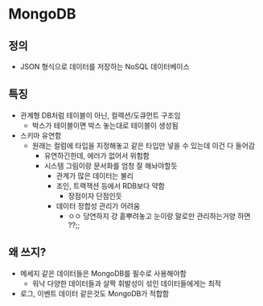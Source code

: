 # MongoDB
## 정의
- JSON 형식으로 데이터를 저장하는 NoSQL 데이터베이스

## 특징
- 관계형 DB처럼 테이블이 아닌, 컬렉션/도큐먼트 구조임
    - 박스가 테이블이면 박스 놓는대로 테이블이 생성됨
- 스키마 유연함
    - 원래는 컬럼에 타입을 지정해놓고 같은 타입만 넣을 수 있는데 이건 다 들어감
        - 유연하긴한데, 에러가 없어서 위험함
        - 시스템 그림이랑 문서화를 엄청 잘 해놔야할듯
            - 관계가 많은 데이터는 불리
            - 조인, 트랙잭션 등에서 RDB보다 약함
                - 장점이자 단점인듯
            - 데이터 정합성 관리가 어려움 
                - ㅇㅇ 당연하지 걍 흩뿌려놓고 눈이랑 말로만 관리하는거양 하면 ??;;

## 왜 쓰지?
- 메세지 같은 데이터들은 MongoDB를 필수로 사용해야함
    - 워낙 다양한 데이터들과 살짝 휘발성이 섞인 데이터들에게는 최적
- 로그, 이벤트 데이터 같은것도 MongoDB가 적합함